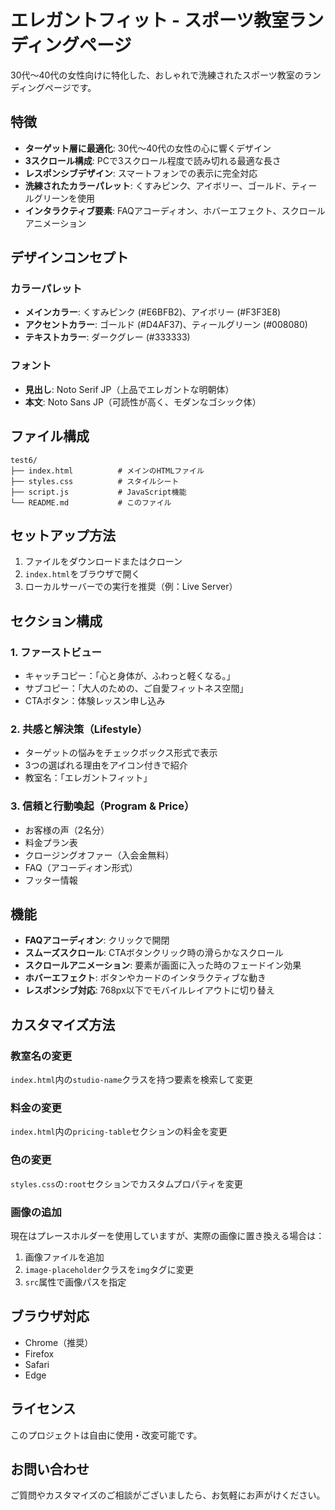 # エレガントフィット - スポーツ教室ランディングページ

30代〜40代の女性向けに特化した、おしゃれで洗練されたスポーツ教室のランディングページです。

## 特徴

- **ターゲット層に最適化**: 30代〜40代の女性の心に響くデザイン
- **3スクロール構成**: PCで3スクロール程度で読み切れる最適な長さ
- **レスポンシブデザイン**: スマートフォンでの表示に完全対応
- **洗練されたカラーパレット**: くすみピンク、アイボリー、ゴールド、ティールグリーンを使用
- **インタラクティブ要素**: FAQアコーディオン、ホバーエフェクト、スクロールアニメーション

## デザインコンセプト

### カラーパレット
- **メインカラー**: くすみピンク (#E6BFB2)、アイボリー (#F3F3E8)
- **アクセントカラー**: ゴールド (#D4AF37)、ティールグリーン (#008080)
- **テキストカラー**: ダークグレー (#333333)

### フォント
- **見出し**: Noto Serif JP（上品でエレガントな明朝体）
- **本文**: Noto Sans JP（可読性が高く、モダンなゴシック体）

## ファイル構成

```
test6/
├── index.html          # メインのHTMLファイル
├── styles.css          # スタイルシート
├── script.js           # JavaScript機能
└── README.md           # このファイル
```

## セットアップ方法

1. ファイルをダウンロードまたはクローン
2. `index.html`をブラウザで開く
3. ローカルサーバーでの実行を推奨（例：Live Server）

## セクション構成

### 1. ファーストビュー
- キャッチコピー：「心と身体が、ふわっと軽くなる。」
- サブコピー：「大人のための、ご自愛フィットネス空間」
- CTAボタン：体験レッスン申し込み

### 2. 共感と解決策（Lifestyle）
- ターゲットの悩みをチェックボックス形式で表示
- 3つの選ばれる理由をアイコン付きで紹介
- 教室名：「エレガントフィット」

### 3. 信頼と行動喚起（Program & Price）
- お客様の声（2名分）
- 料金プラン表
- クロージングオファー（入会金無料）
- FAQ（アコーディオン形式）
- フッター情報

## 機能

- **FAQアコーディオン**: クリックで開閉
- **スムーズスクロール**: CTAボタンクリック時の滑らかなスクロール
- **スクロールアニメーション**: 要素が画面に入った時のフェードイン効果
- **ホバーエフェクト**: ボタンやカードのインタラクティブな動き
- **レスポンシブ対応**: 768px以下でモバイルレイアウトに切り替え

## カスタマイズ方法

### 教室名の変更
`index.html`内の`studio-name`クラスを持つ要素を検索して変更

### 料金の変更
`index.html`内の`pricing-table`セクションの料金を変更

### 色の変更
`styles.css`の`:root`セクションでカスタムプロパティを変更

### 画像の追加
現在はプレースホルダーを使用していますが、実際の画像に置き換える場合は：
1. 画像ファイルを追加
2. `image-placeholder`クラスを`img`タグに変更
3. `src`属性で画像パスを指定

## ブラウザ対応

- Chrome（推奨）
- Firefox
- Safari
- Edge

## ライセンス

このプロジェクトは自由に使用・改変可能です。

## お問い合わせ

ご質問やカスタマイズのご相談がございましたら、お気軽にお声がけください。 